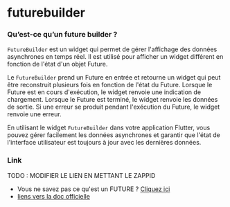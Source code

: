 # futurebuilder

### Qu’est-ce qu’un future builder ?

`FutureBuilder` est un widget qui permet de gérer l'affichage des données asynchrones en temps réel.
Il est utilisé pour afficher un widget différent en fonction de l'état d'un objet Future.

Le `FutureBuilder` prend un Future en entrée et retourne un widget qui peut être reconstruit
plusieurs fois en fonction de l'état du Future. Lorsque le Future est en cours d'exécution, le
widget renvoie une indication de chargement. Lorsque le Future est terminé, le widget renvoie les
données de sortie. Si une erreur se produit pendant l'exécution du Future, le widget renvoie une
erreur.

En utilisant le widget `FutureBuilder` dans votre application Flutter, vous pouvez gérer facilement
les données asynchrones et garantir que l'état de l'interface utilisateur est toujours à jour avec
les dernières données.

### Link
TODO : MODIFIER LE LIEN EN METTANT LE ZAPPID
- Vous ne savez pas ce qu'est un FUTURE ? [Cliquez ici](https://zapp.run/github/Robert-Scub/formation-flutter/tree/main/console/future/future_intro)
- [liens vers la doc officielle](https://api.flutter.dev/flutter/widgets/FutureBuilder-class.html)